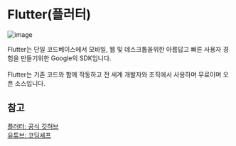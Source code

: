 # Flutter(플러터)
![image](https://user-images.githubusercontent.com/74492426/118628496-9c360580-b807-11eb-933d-16a28b6584b3.png)

Flutter는 단일 코드베이스에서 모바일, 웹 및 데스크톱을위한 아름답고 빠른 사용자 경험을 만들기위한 Google의 SDK입니다.<br><br>
Flutter는 기존 코드와 함께 작동하고 전 세계 개발자와 조직에서 사용하며 무료이며 오픈 소스입니다.

<h2>참고</h2>

[플러터: 공식 깃허브](https://github.com/flutter/flutter)<br>
[유튜브: 코딩셰프](https://www.youtube.com/channel/UC_2ge45JCuJH1z6VYt4iCgQ)<br>
